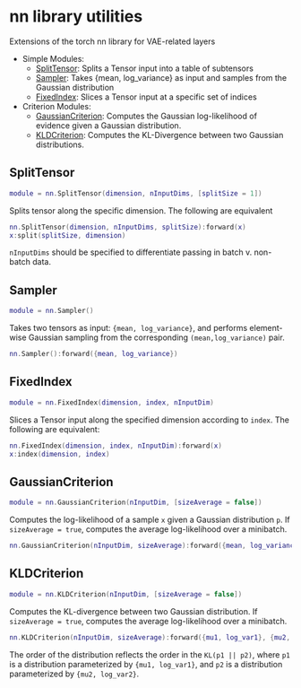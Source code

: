 # nn library utilities

Extensions of the torch nn library for VAE-related layers

* Simple Modules:
  * [SplitTensor](#SplitTensor): Splits a Tensor input into a table of subtensors
  * [Sampler](#Sampler): Takes {mean, log_variance} as input and samples from the Gaussian distribution
  * [FixedIndex](#FixedIndex): Slices a Tensor input at a specific set of indices
* Criterion Modules:
  * [GaussianCriterion](#GaussianCriterion): Computes the Gaussian log-likelihood of evidence given a Gaussian distribution.
  * [KLDCriterion](#KLDCriterion): Computes the KL-Divergence between two Gaussian distributions.

<a name="SplitTensor"></a>
## SplitTensor ##
```lua
module = nn.SplitTensor(dimension, nInputDims, [splitSize = 1])
```
Splits tensor along the specific dimension. The following are equivalent
```lua
nn.SplitTensor(dimension, nInputDims, splitSize):forward(x)
x:split(splitSize, dimension)
```
`nInputDims` should be specified to differentiate passing in batch v. non-batch data.

<a name="Sampler"></a>
## Sampler ##
```lua
module = nn.Sampler()
```
Takes two tensors as input: `{mean, log_variance}`, and performs element-wise Gaussian sampling from the corresponding `(mean,log_variance)` pair.
```lua
nn.Sampler():forward({mean, log_variance})
```

<a name="FixedIndex"></a>
## FixedIndex ##
```lua
module = nn.FixedIndex(dimension, index, nInputDim)
```
Slices a Tensor input along the specified dimension according to `index`. The following are equivalent:
```lua
nn.FixedIndex(dimension, index, nInputDim):forward(x)
x:index(dimension, index)
```

<a name="GaussianCriterion"></a>
## GaussianCriterion ##
```lua
module = nn.GaussianCriterion(nInputDim, [sizeAverage = false])
```
Computes the log-likelihood of a sample `x` given a Gaussian distribution `p`. If `sizeAverage = true`, computes the average log-likelihood over a minibatch.
```lua
nn.GaussianCriterion(nInputDim, sizeAverage):forward({mean, log_variance}, data)
```

<a name="KLDCriterion"></a>
## KLDCriterion ##
```lua
module = nn.KLDCriterion(nInputDim, [sizeAverage = false])
```
Computes the KL-divergence between two Gaussian distribution. If `sizeAverage = true`, computes the average log-likelihood over a minibatch.
```lua
nn.KLDCriterion(nInputDim, sizeAverage):forward({mu1, log_var1}, {mu2, log_var2})
```
The order of the distribution reflects the order in the `KL(p1 || p2)`, where `p1` is a distribution parameterized by `{mu1, log_var1}`, and `p2` is a distribution parameterized by `{mu2, log_var2}`. 

